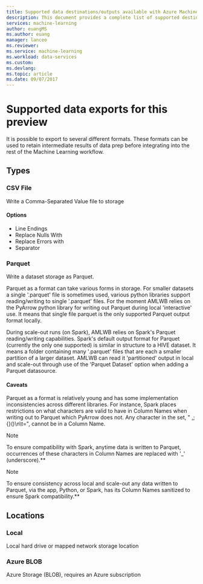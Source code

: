 ```yaml
---
title: Supported data destinations/outputs available with Azure Machine Learning Data Preparation  | Microsoft Docs
description: This document provides a complete list of supported destinations/outputs available for Azure ML data prep
services: machine-learning
author: euangMS
ms.author: euang
manager: lanceo
ms.reviewer: 
ms.service: machine-learning
ms.workload: data-services
ms.custom: 
ms.devlang: 
ms.topic: article 
ms.date: 09/07/2017
---
```


# Supported data exports for this preview 
It is possible to export to several different formats. These formats can be used to retain intermediate results of data prep before integrating into the rest of the Machine Learning workflow.

## Types 
### CSV File 
Write a Comma-Separated Value file to storage

#### Options
- Line Endings
- Replace Nulls With
- Replace Errors with 
- Separator


### Parquet ###
Write a dataset storage as Parquet.

Parquet as a format can take various forms in storage. For smaller datasets a single '.parquet' file is sometimes used, various python libraries support reading/writing to single '.parquet' files. For the moment AMLWB relies on the PyArrow python library for writing out Parquet during local 'interactive' use. It means that single file parquet is the only supported Parquet output format locally.

During scale-out runs (on Spark), AMLWB relies on Spark's Parquet reading/writing capabilities. Spark's default output format for Parquet (currently the only one supported) is similar in structure to a HIVE dataset. It means a folder containing many '.parquet' files that are each a smaller partition of a larger dataset. AMLWB can read it 'partitioned' output in local and scale-out through use of the 'Parquet Dataset' option when adding a Parquet datasource.

#### Caveats ####
Parquet as a format is relatively young and has some implementation inconsistencies across different libraries. For instance, Spark places restrictions on what characters are valid to have in Column Names when writing out to Parquet which PyArrow does not. Any character in the set, " ,;{}()\\n\\t=", cannot be in a Column Name.

>[!NOTE]
>To ensure compatibility with Spark, anytime data is written to Parquet, occurrences of these characters in Column Names are replaced with '_' (underscore).**

>[!NOTE]
>To ensure consistency across local and scale-out any data written to Parquet, via the app, Python, or Spark, has its Column Names sanitized to ensure Spark compatibility.**



## Locations 
### Local 
Local hard drive or mapped network storage location

### Azure BLOB 
Azure Storage (BLOB), requires an Azure subscription

